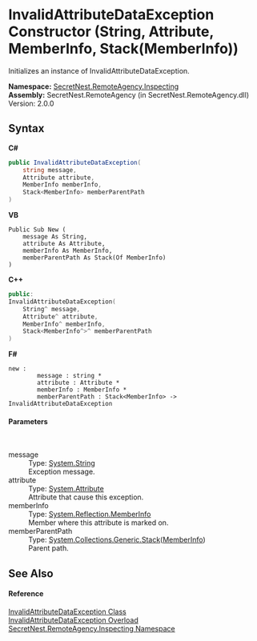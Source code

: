 # InvalidAttributeDataException Constructor (String, Attribute, MemberInfo, Stack(MemberInfo))
 

Initializes an instance of InvalidAttributeDataException.

**Namespace:**&nbsp;<a href="N_SecretNest_RemoteAgency_Inspecting">SecretNest.RemoteAgency.Inspecting</a><br />**Assembly:**&nbsp;SecretNest.RemoteAgency (in SecretNest.RemoteAgency.dll) Version: 2.0.0

## Syntax

**C#**<br />
``` C#
public InvalidAttributeDataException(
	string message,
	Attribute attribute,
	MemberInfo memberInfo,
	Stack<MemberInfo> memberParentPath
)
```

**VB**<br />
``` VB
Public Sub New ( 
	message As String,
	attribute As Attribute,
	memberInfo As MemberInfo,
	memberParentPath As Stack(Of MemberInfo)
)
```

**C++**<br />
``` C++
public:
InvalidAttributeDataException(
	String^ message, 
	Attribute^ attribute, 
	MemberInfo^ memberInfo, 
	Stack<MemberInfo^>^ memberParentPath
)
```

**F#**<br />
``` F#
new : 
        message : string * 
        attribute : Attribute * 
        memberInfo : MemberInfo * 
        memberParentPath : Stack<MemberInfo> -> InvalidAttributeDataException
```


#### Parameters
&nbsp;<dl><dt>message</dt><dd>Type: <a href="https://docs.microsoft.com/dotnet/api/system.string" target="_blank">System.String</a><br />Exception message.</dd><dt>attribute</dt><dd>Type: <a href="https://docs.microsoft.com/dotnet/api/system.attribute" target="_blank">System.Attribute</a><br />Attribute that cause this exception.</dd><dt>memberInfo</dt><dd>Type: <a href="https://docs.microsoft.com/dotnet/api/system.reflection.memberinfo" target="_blank">System.Reflection.MemberInfo</a><br />Member where this attribute is marked on.</dd><dt>memberParentPath</dt><dd>Type: <a href="https://docs.microsoft.com/dotnet/api/system.collections.generic.stack-1" target="_blank">System.Collections.Generic.Stack</a>(<a href="https://docs.microsoft.com/dotnet/api/system.reflection.memberinfo" target="_blank">MemberInfo</a>)<br />Parent path.</dd></dl>

## See Also


#### Reference
<a href="T_SecretNest_RemoteAgency_Inspecting_InvalidAttributeDataException">InvalidAttributeDataException Class</a><br /><a href="Overload_SecretNest_RemoteAgency_Inspecting_InvalidAttributeDataException__ctor">InvalidAttributeDataException Overload</a><br /><a href="N_SecretNest_RemoteAgency_Inspecting">SecretNest.RemoteAgency.Inspecting Namespace</a><br />